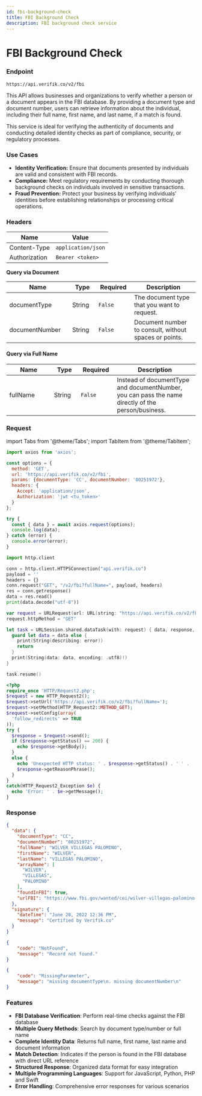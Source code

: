 ```yaml
---
id: fbi-background-check
title: FBI Background Check
description: FBI background check service
---
```


# FBI Background Check

### Endpoint

```
https://api.verifik.co/v2/fbi
```

This API allows businesses and organizations to verify whether a person or a document appears in the FBI database. By providing a document type and document number, users can retrieve information about the individual, including their full name, first name, and last name, if a match is found.

This service is ideal for verifying the authenticity of documents and conducting detailed identity checks as part of compliance, security, or regulatory processes.

### **Use Cases**

* **Identity Verification:** Ensure that documents presented by individuals are valid and consistent with FBI records.
* **Compliance:** Meet regulatory requirements by conducting thorough background checks on individuals involved in sensitive transactions.
* **Fraud Prevention:** Protect your business by verifying individuals' identities before establishing relationships or processing critical operations.

### **Headers**

| Name          | Value              |
| ------------- | ------------------ |
| Content-Type  | `application/json` |
| Authorization | `Bearer <token>`   |

**Query via Document**

<table><thead><tr><th width="198">Name</th><th width="83">Type</th><th width="107">Required</th><th width="363">Description</th></tr></thead><tbody><tr><td>documentType</td><td>String</td><td><code>False</code></td><td>The document type that you want to request.</td></tr><tr><td>documentNumber</td><td>String</td><td><code>False</code></td><td>Document number to consult, without spaces or points.</td></tr></tbody></table>

#### Query via Full Name

<table><thead><tr><th width="198">Name</th><th width="83">Type</th><th width="107">Required</th><th width="363">Description</th></tr></thead><tbody><tr><td>fullName</td><td>String</td><td><code>False</code></td><td>Instead of documentType and documentNumber, you can pass the name directly of the person/business.</td></tr></tbody></table>

### Request

import Tabs from '@theme/Tabs';
import TabItem from '@theme/TabItem';

<Tabs>
<TabItem value="javascript" label="JavaScript">

```javascript
import axios from 'axios';

const options = {
  method: 'GET',
  url: 'https://api.verifik.co/v2/fbi',
  params: {documentType: 'CC', documentNumber: '80251972'},
  headers: {
    Accept: 'application/json',
    Authorization: 'jwt <tu_token>'
  }
};

try {
  const { data } = await axios.request(options);
  console.log(data);
} catch (error) {
  console.error(error);
}
```

</TabItem>
<TabItem value="python" label="Python">

```python
import http.client

conn = http.client.HTTPSConnection("api.verifik.co")
payload = ''
headers = {}
conn.request("GET", "/v2/fbi?fullName=", payload, headers)
res = conn.getresponse()
data = res.read()
print(data.decode("utf-8"))
```

</TabItem>
<TabItem value="swift" label="Swift">

```swift
var request = URLRequest(url: URL(string: "https://api.verifik.co/v2/fbi?fullName=")!,timeoutInterval: Double.infinity)
request.httpMethod = "GET"

let task = URLSession.shared.dataTask(with: request) { data, response, error in 
  guard let data = data else {
    print(String(describing: error))
    return
  }
  print(String(data: data, encoding: .utf8)!)
}

task.resume()

```

</TabItem>
<TabItem value="php" label="PHP">

```php
<?php
require_once 'HTTP/Request2.php';
$request = new HTTP_Request2();
$request->setUrl('https://api.verifik.co/v2/fbi?fullName=');
$request->setMethod(HTTP_Request2::METHOD_GET);
$request->setConfig(array(
  'follow_redirects' => TRUE
));
try {
  $response = $request->send();
  if ($response->getStatus() == 200) {
    echo $response->getBody();
  }
  else {
    echo 'Unexpected HTTP status: ' . $response->getStatus() . ' ' .
    $response->getReasonPhrase();
  }
}
catch(HTTP_Request2_Exception $e) {
  echo 'Error: ' . $e->getMessage();
}
```

</TabItem>
</Tabs>

### **Response**

<Tabs>
<TabItem value="200" label="200">

```json
{
  "data": {
    "documentType": "CC",
    "documentNumber": "80251972",
    "fullName": "WILVER VILLEGAS PALOMINO",
    "firstName": "WILVER",
    "lastName": "VILLEGAS PALOMINO",
    "arrayName": [
      "WILVER",
      "VILLEGAS",
      "PALOMINO"
    ],
    "foundInFBI": true,
    "urlFBI": "https://www.fbi.gov/wanted/cei/wilver-villegas-palomino-"
  },
  "signature": {
    "dateTime": "June 28, 2022 12:36 PM",
    "message": "Certified by Verifik.co"
  }
}
```

</TabItem>
<TabItem value="404" label="404">

```json
{
    "code": "NotFound",
    "message": "Record not found."
}
```

</TabItem>
<TabItem value="409" label="409">

```json
{
    "code": "MissingParameter",
    "message": "missing documentType\n. missing documentNumber\n"
}
```

</TabItem>
</Tabs>

### Features

-   **FBI Database Verification**: Perform real-time checks against the FBI database
-   **Multiple Query Methods**: Search by document type/number or full name
-   **Complete Identity Data**: Returns full name, first name, last name and document information
-   **Match Detection**: Indicates if the person is found in the FBI database with direct URL reference
-   **Structured Response**: Organized data format for easy integration
-   **Multiple Programming Languages**: Support for JavaScript, Python, PHP and Swift
-   **Error Handling**: Comprehensive error responses for various scenarios